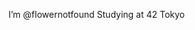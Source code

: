 I’m @flowernotfound
Studying at 42 Tokyo

<!---
flowernotfound/flowernotfound is a ✨ special ✨ repository because its `README.md` (this file) appears on your GitHub profile.
You can click the Preview link to take a look at your changes.
--->
